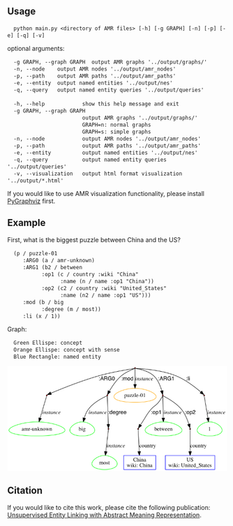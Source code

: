 ## Usage

      python main.py <directory of AMR files> [-h] [-g GRAPH] [-n] [-p] [-e] [-q] [-v]



optional arguments:

      -g GRAPH, --graph GRAPH  output AMR graphs '../output/graphs/'
      -n, --node    output AMR nodes '../output/amr_nodes'
      -p, --path    output AMR paths '../output/amr_paths'
      -e, --entity  output named entities '../output/nes'
      -q, --query   output named entity queries '../output/queries'

      -h, --help            show this help message and exit
      -g GRAPH, --graph GRAPH
      	                    output AMR graphs '../output/graphs/' 
                            GRAPH=n: normal graphs
                            GRAPH=s: simple graphs
      -n, --node            output AMR nodes '../output/amr_nodes'
      -p, --path            output AMR paths '../output/amr_paths'
      -e, --entity          output named entities '../output/nes'
      -q, --query           output named entity queries '../output/queries'
      -v, --visualization   output html format visualization '../output/*.html'

If you would like to use AMR visualization functionality, please install [PyGraphviz](https://pygraphviz.github.io/) first.
## Example
   First, what is the biggest puzzle between China and the US?<br>

      (p / puzzle-01
         :ARG0 (a / amr-unknown)
         :ARG1 (b2 / between
               :op1 (c / country :wiki "China"
                     :name (n / name :op1 "China"))
               :op2 (c2 / country :wiki "United_States"
                     :name (n2 / name :op1 "US")))
         :mod (b / big
               :degree (m / most))
         :li (x / 1))

Graph:<br>

      Green Ellispe: concept
      Orange Ellispe: concept with sense
      Blue Rectangle: named entity
![alt tag](https://github.com/panx27/amr-reader/blob/master/example.png)

## Citation
If you would like to cite this work, please cite the following publication: <br>
[Unsupervised Entity Linking with Abstract Meaning Representation](http://nlp.cs.rpi.edu/paper/amrel.pdf).
